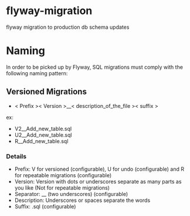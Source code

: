 # flyway-migration
flyway migration to production db schema updates

# Naming
In order to be picked up by Flyway, SQL migrations must comply with the following naming pattern:

## Versioned Migrations

- < Prefix >< Version >__< description_of_the_file >< suffix >

ex:
 - V2__Add_new_table.sql
 - U2__Add_new_table.sql
 - R__Add_new_table.sql

### Details

- Prefix: V for versioned (configurable), U for undo (configurable) and R for repeatable migrations (configurable)
- Version: Version with dots or underscores separate as many parts as you like (Not for repeatable migrations)
- Separator: __ (two underscores) (configurable)
- Description: Underscores or spaces separate the words
- Suffix: .sql (configurable)
